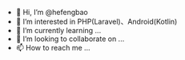 - 👋 Hi, I’m @hefengbao
- 👀 I’m interested in PHP(Laravel)、Android(Kotlin)
- 🌱 I’m currently learning ...
- 💞️ I’m looking to collaborate on ...
- 📫 How to reach me ...

<!---
hefengbao/hefengbao is a ✨ special ✨ repository because its `README.md` (this file) appears on your GitHub profile.
You can click the Preview link to take a look at your changes.
--->
